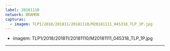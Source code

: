 ```yaml
---
label: 20181110
network: BRAMON
capturas:
  - imagem: TLP1/2018/201811/20181110/M20181111_045318_TLP_1P.jpg
---
```

  - imagem: TLP1/2018/201811/20181110/M20181111_045318_TLP_1P.jpg
---

